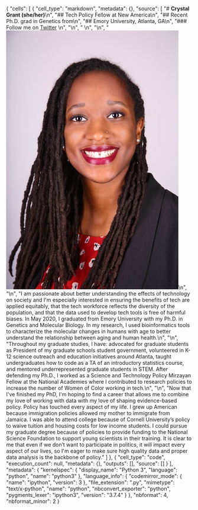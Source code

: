 {
 "cells": [
  {
   "cell_type": "markdown",
   "metadata": {},
   "source": [
    "# **Crystal Grant (she/her)**\n",
    "## Tech Policy Fellow at New America\n",
    "## Recent Ph.D. grad in Genetics from\n",
    "## Emory University, Atlanta, GA\n",
    "### Follow me on [Twitter](http://twitter.com/itscrystalgrant) \n",
    "\n",
    "&nbsp;\n",
    "\n",
    "![](headshot.jpg)\n",
    "\n",
    "I am passionate about better understanding the effects of technology on society and I'm especially interested in ensuring the benefits of tech are applied equitably, that the tech workforce reflects the diversity of the population, and that the data used to develop tech tools is free of harmful biases. In May 2020, I graduated from Emory University with my Ph.D. in Genetics and Molecular Biology. In my research, I used bioinformatics tools to characterize the molecular changes in humans with age to better understand the relationship between aging and human health.\n",
    "\n",
    "Throughout my graduate studies, I have: advocated for graduate students as President of my graduate schools student government, volunteered in K-12 science outreach and education initiatives around Atlanta, taught undergraduates how to code as a TA of an introductory statistics course, and mentored underrepresented graduate students in STEM. After defending my Ph.D., I worked as a Science and Technology Policy Mirzayan Fellow at the National Academies where I contributed to research policies to increase the number of Women of Color working in tech.\n",
    "\n",
    "Now that I've finished my PhD, I'm hoping to find a career that allows me to combine my love of working with data with my love of shaping evidence-based policy. Policy has touched every aspect of my life. I grew up American because immigration policies allowed my mother to immigrate from Jamaica. I was able to attend college because of Cornell University’s policy to waive tuition and housing costs for low income students. I could pursue my graduate degree because of policies to provide funding to the National Science Foundation to support young scientists in their training. It is clear to me that even if we don’t want to participate in politics, it will impact every aspect of our lives, so I'm eager to make sure high quality data and proper data analysis is the backbone of policy."
   ]
  },
  {
   "cell_type": "code",
   "execution_count": null,
   "metadata": {},
   "outputs": [],
   "source": []
  }
 ],
 "metadata": {
  "kernelspec": {
   "display_name": "Python 3",
   "language": "python",
   "name": "python3"
  },
  "language_info": {
   "codemirror_mode": {
    "name": "ipython",
    "version": 3
   },
   "file_extension": ".py",
   "mimetype": "text/x-python",
   "name": "python",
   "nbconvert_exporter": "python",
   "pygments_lexer": "ipython3",
   "version": "3.7.4"
  }
 },
 "nbformat": 4,
 "nbformat_minor": 2
}
